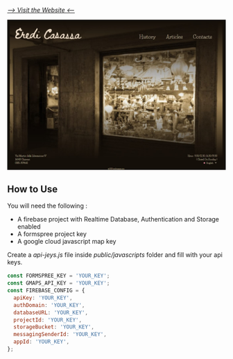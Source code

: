 [_--> Visit the Website <--_](https://www.eredicasassa.com/)

![sample](sample.jpg)

## How to Use

You will need the following :

- A firebase project with Realtime Database, Authentication and Storage enabled
- A formspree project key
- A google cloud javascript map key

Create a <i>api-jeys.js</i> file inside <i>public/javascripts</i> folder and fill with your api keys.

```javascript
const FORMSPREE_KEY = 'YOUR_KEY';
const GMAPS_API_KEY = 'YOUR_KEY';
const FIREBASE_CONFIG = {
  apiKey: 'YOUR_KEY',
  authDomain: 'YOUR_KEY',
  databaseURL: 'YOUR_KEY',
  projectId: 'YOUR_KEY',
  storageBucket: 'YOUR_KEY',
  messagingSenderId: 'YOUR_KEY',
  appId: 'YOUR_KEY',
};
```
